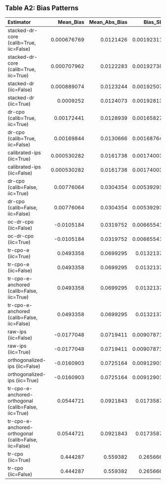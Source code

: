 ## Table A2: Bias Patterns

| Estimator                                             |    Mean_Bias |   Mean_Abs_Bias |    Bias_SE | Pattern   |   clone_bias |   clone_t | clone_sig   |   parallel_bias |   parallel_t | parallel_sig   |   premium_bias |   premium_t | premium_sig   |
|:------------------------------------------------------|-------------:|----------------:|-----------:|:----------|-------------:|----------:|:------------|----------------:|-------------:|:---------------|---------------:|------------:|:--------------|
| stacked-dr-core (calib=True, iic=False)               |  0.000676769 |       0.0121426 | 0.00192311 | Mixed     |   0.00227378 |  0.68522  |             |    -0.00174093  |     0.530178 |                |     0.00149746 |    0.446161 |               |
| stacked-dr-core (calib=True, iic=True)                |  0.000707962 |       0.0122283 | 0.00192738 | Mixed     |   0.00234761 |  0.705077 |             |    -0.00173955  |     0.530474 |                |     0.00151583 |    0.449732 |               |
| stacked-dr (iic=False)                                |  0.000889074 |       0.0123244 | 0.00192507 | Mixed     |   0.00288246 |  0.866071 |             |    -0.00175673  |     0.534814 |                |     0.00154149 |    0.460574 |               |
| stacked-dr (iic=True)                                 |  0.0009252   |       0.0124073 | 0.00192813 | Mixed     |   0.00299971 |  0.899737 |             |    -0.00175482  |     0.534938 |                |     0.00153071 |    0.455639 |               |
| dr-cpo (calib=True, iic=True)                         |  0.00172441  |       0.0128939 | 0.00165827 | Mixed     |   0.00343853 |  1.19319  |             |    -0.000790479 |     0.284676 |                |     0.00252516 |    0.863097 |               |
| dr-cpo (calib=True, iic=False)                        |  0.00169844  |       0.0130666 | 0.00168764 | Mixed     |   0.00342053 |  1.16614  |             |    -0.000803386 |     0.284251 |                |     0.00247816 |    0.832278 |               |
| calibrated-ips (iic=True)                             |  0.000530282 |       0.0161738 | 0.00174003 | Mixed     |   0.0045486  |  1.67776  |             |    -0.00734549  |     2.79541  | *              |     0.00438773 |    1.29705  |               |
| calibrated-ips (iic=False)                            |  0.000530282 |       0.0161738 | 0.00174003 | Mixed     |   0.0045486  |  1.67776  |             |    -0.00734549  |     2.79541  | *              |     0.00438773 |    1.29705  |               |
| dr-cpo (calib=False, iic=True)                        |  0.00776064  |       0.0304354 | 0.00539293 | Positive  |   0.00728253 |  2.22751  | *           |     0.0131866   |     0.887594 |                |     0.00281282 |    0.518931 |               |
| dr-cpo (calib=False, iic=False)                       |  0.00776064  |       0.0304354 | 0.00539293 | Positive  |   0.00728253 |  2.22751  | *           |     0.0131866   |     0.887594 |                |     0.00281282 |    0.518931 |               |
| oc-dr-cpo (iic=False)                                 | -0.0105184   |       0.0319752 | 0.00665541 | Negative  |  -0.0095097  |  1.00573  |             |    -0.00497884  |     0.471171 |                |    -0.0170668  |    1.21993  |               |
| oc-dr-cpo (iic=True)                                  | -0.0105184   |       0.0319752 | 0.00665541 | Negative  |  -0.0095097  |  1.00573  |             |    -0.00497884  |     0.471171 |                |    -0.0170668  |    1.21993  |               |
| tr-cpo-e (iic=True)                                   |  0.0493358   |       0.0699295 | 0.0132137  | Positive  |   0.101188   |  3.43234  | *           |     0.0108485   |     0.638367 |                |     0.0359707  |    2.06038  | *             |
| tr-cpo-e (iic=False)                                  |  0.0493358   |       0.0699295 | 0.0132137  | Positive  |   0.101188   |  3.43234  | *           |     0.0108485   |     0.638367 |                |     0.0359707  |    2.06038  | *             |
| tr-cpo-e-anchored (calib=False, iic=True)             |  0.0493358   |       0.0699295 | 0.0132137  | Positive  |   0.101188   |  3.43234  | *           |     0.0108485   |     0.638367 |                |     0.0359707  |    2.06038  | *             |
| tr-cpo-e-anchored (calib=False, iic=False)            |  0.0493358   |       0.0699295 | 0.0132137  | Positive  |   0.101188   |  3.43234  | *           |     0.0108485   |     0.638367 |                |     0.0359707  |    2.06038  | *             |
| raw-ips (iic=False)                                   | -0.0177048   |       0.0719411 | 0.00907871 | Negative  |   0.00163223 |  0.604341 |             |    -0.0891927   |     4.03726  | *              |     0.0344462  |    3.28876  | *             |
| raw-ips (iic=True)                                    | -0.0177048   |       0.0719411 | 0.00907871 | Negative  |   0.00163223 |  0.604341 |             |    -0.0891927   |     4.03726  | *              |     0.0344462  |    3.28876  | *             |
| orthogonalized-ips (iic=False)                        | -0.0160903   |       0.0725164 | 0.00912901 | Negative  |   0.00213492 |  0.771986 |             |    -0.0839173   |     3.70294  | *              |     0.0335114  |    3.261    | *             |
| orthogonalized-ips (iic=True)                         | -0.0160903   |       0.0725164 | 0.00912901 | Negative  |   0.00213492 |  0.771986 |             |    -0.0839173   |     3.70294  | *              |     0.0335114  |    3.261    | *             |
| tr-cpo-e-anchored-orthogonal (calib=False, iic=True)  |  0.0544721   |       0.0921843 | 0.0173587  | Positive  |   0.105632   |  3.48456  | *           |     0.0239865   |     0.692307 |                |     0.0337973  |    1.5219   |               |
| tr-cpo-e-anchored-orthogonal (calib=False, iic=False) |  0.0544721   |       0.0921843 | 0.0173587  | Positive  |   0.105632   |  3.48456  | *           |     0.0239865   |     0.692307 |                |     0.0337973  |    1.5219   |               |
| tr-cpo (iic=True)                                     |  0.444287    |       0.559382  | 0.265666   | Positive  |   0.0806635  |  3.3173   | *           |     0.373754    |     1.39644  |                |     0.878444   |    1.17932  |               |
| tr-cpo (iic=False)                                    |  0.444287    |       0.559382  | 0.265666   | Positive  |   0.0806635  |  3.3173   | *           |     0.373754    |     1.39644  |                |     0.878444   |    1.17932  |               |